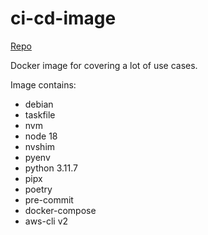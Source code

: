 # ci-cd-image

[Repo](https://github.com/blade2005/cicd-image)

Docker image for covering a lot of use cases.

Image contains:

- debian
- taskfile
- nvm
- node 18
- nvshim
- pyenv
- python 3.11.7
- pipx
- poetry
- pre-commit
- docker-compose
- aws-cli v2
